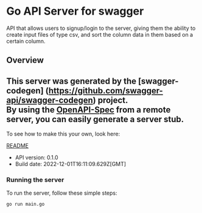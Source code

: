 # Go API Server for swagger

API that allows users to signup/login to the server, giving them the ability to create input files of type csv, and sort the column data in them based on a certain column.

## Overview
This server was generated by the [swagger-codegen]
(https://github.com/swagger-api/swagger-codegen) project.  
By using the [OpenAPI-Spec](https://github.com/OAI/OpenAPI-Specification) from a remote server, you can easily generate a server stub.  
-

To see how to make this your own, look here:

[README](https://github.com/swagger-api/swagger-codegen/blob/master/README.md)

- API version: 0.1.0
- Build date: 2022-12-01T16:11:09.629Z[GMT]


### Running the server
To run the server, follow these simple steps:

```
go run main.go
```

